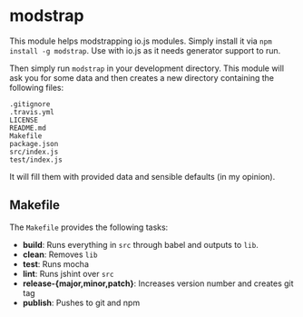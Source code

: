 modstrap
========
This module helps modstrapping io.js modules. Simply install it via `npm install -g modstrap`.
Use with io.js as it needs generator support to run.

Then simply run `modstrap` in your development directory.
This module will ask you for some data and then creates a new directory containing the following files:

	.gitignore
	.travis.yml
	LICENSE
	README.md
	Makefile
	package.json
	src/index.js
	test/index.js

It will fill them with provided data and sensible defaults (in my opinion).

Makefile
--------
The `Makefile` provides the following tasks:

* **build**: Runs everything in `src` through babel and outputs to `lib`.
* **clean**: Removes `lib`
* **test**: Runs mocha
* **lint**: Runs jshint over `src`
* **release-{major,minor,patch}**: Increases version number and creates git tag 
* **publish**: Pushes to git and npm